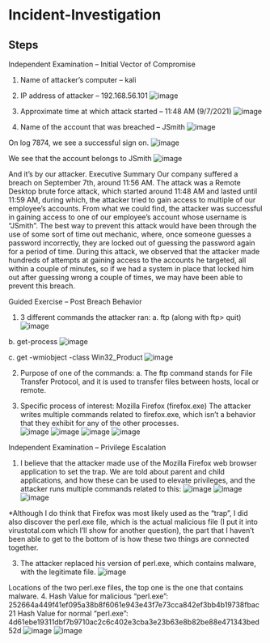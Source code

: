 # Incident-Investigation

## Steps

Independent Examination – Initial Vector of Compromise
1.	Name of attacker’s computer – kali
2.	IP address of attacker – 192.168.56.101
  ![image](https://github.com/user-attachments/assets/5c9954dd-8d42-45c5-94e3-ba29a8425638)


5. Approximate time at which attack started – 11:48 AM (9/7/2021)
 ![image](https://github.com/user-attachments/assets/a1053c16-a841-4624-9dac-9bb93119c943)


 4. Name of the account that was breached – JSmith
 ![image](https://github.com/user-attachments/assets/593c6ece-17d3-4c91-900b-a205767f605e)

On log 7874, we see a successful sign on.
 ![image](https://github.com/user-attachments/assets/5858a350-b944-43f2-92d7-4b6a0149c80a)

We see that the account belongs to JSmith
 ![image](https://github.com/user-attachments/assets/b4886709-cc2c-4d3f-9903-5e751cf98a32)

And it’s by our attacker.
Executive Summary
Our company suffered a breach on September 7th, around 11:56 AM. The attack was a Remote Desktop brute force attack, which started around 11:48 AM and lasted until 11:59 AM, during which, the attacker tried to gain access to multiple of our employee’s accounts. From what we could find, the attacker was successful in gaining access to one of our employee’s account whose username is “JSmith”. The best way to prevent this attack would have been through the use of some sort of time out mechanic, where, once someone guesses a password incorrectly, they are locked out of guessing the password again for a period of time. During this attack, we observed that the attacker made hundreds of attempts at gaining access to the accounts he targeted, all within a couple of minutes, so if we had a system in place that locked him out after guessing wrong a couple of times, we may have been able to prevent this breach. 


Guided Exercise – Post Breach Behavior
1.	3 different commands the attacker ran:
a.	ftp (along with ftp> quit)
 ![image](https://github.com/user-attachments/assets/e6931a96-82e9-490a-9a29-6956ab4f6ccf)

b.	get-process
 ![image](https://github.com/user-attachments/assets/0aebdf46-aa15-4157-bb9a-6e8fce496ef1)

c.	get -wmiobject -class Win32_Product
 ![image](https://github.com/user-attachments/assets/c719b88d-c632-4fd3-96a8-5981cb8c5455)

2.	Purpose of one of the commands:
a.	The ftp command stands for File Transfer Protocol, and it is used to transfer files between hosts, local or remote. 

3.	Specific process of interest: Mozilla Firefox (firefox.exe)
The attacker writes multiple commands related to firefox.exe, which isn’t a behavior that they exhibit for any of the other processes.  
 ![image](https://github.com/user-attachments/assets/37aa78ba-d90c-4f84-be51-b4d835aabcee)
![image](https://github.com/user-attachments/assets/42cf2407-1d93-4f0a-b1e4-cbf14436a8de)
![image](https://github.com/user-attachments/assets/12b5c258-30a5-4564-a280-e08e7ff3adcc)
![image](https://github.com/user-attachments/assets/9940b027-85da-409c-a272-e240f0980b0c)

 
 
 


Independent Examination – Privilege Escalation
1.	I believe that the attacker made use of the Mozilla Firefox web browser application to set the trap. We are told about parent and child applications, and how these can be used to elevate privileges, and the attacker runs multiple commands related to this:
 ![image](https://github.com/user-attachments/assets/fd5f87a7-5fe5-4810-9e7c-52afc06e7619)
![image](https://github.com/user-attachments/assets/547c63be-0ee9-4d05-8760-18c2a011cef7)
![image](https://github.com/user-attachments/assets/991c36e8-38f6-4b87-9912-ce42b72f81ce)

 
 
*Although I do think that Firefox was most likely used as the “trap”, I did also discover the perl.exe file, which is the actual malicious file (I put it into virustotal.com which I’ll show for another question), the part that I haven’t been able to get to the bottom of is how these two things are connected together. 

3.	The attacker replaced his version of perl.exe, which contains malware, with the legitimate file. 
 ![image](https://github.com/user-attachments/assets/3784346c-b7f9-437b-9722-18a693a624c0)

Locations of the two perl.exe files, the top one is the one that contains malware. 
4.	Hash Value for malicious “perl.exe”: 252664a449f41ef095a38b8f6061e943e43f7e73cca842ef3bb4b19738fbac21
Hash Value for normal “perl.exe”: 4d61ebe19311dbf7b9710ac2c6c402e3cba3e23b63e8b82be88e471343bed52d
 ![image](https://github.com/user-attachments/assets/f6c0c1d1-9b38-4e14-9380-98e86e67194c)
![image](https://github.com/user-attachments/assets/e0198611-181f-4d4f-a249-64faa9d42fb8)

 









